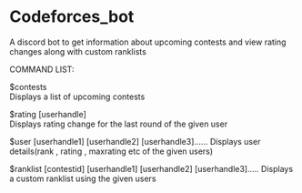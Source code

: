 # Codeforces_bot

A discord bot to get information about upcoming contests and view rating changes along with custom ranklists

COMMAND LIST:

$contests             
Displays a list of upcoming contests

$rating [userhandle]  
Displays rating change for the last round of the given user

$user [userhandle1] [userhandle2] [userhandle3]......
Displays user details(rank , rating , maxrating etc of the given users)

$ranklist [contestid] [userhandle1] [userhandle2] [userhandle3].....
Displays a custom ranklist using the given users